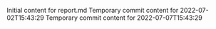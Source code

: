 Initial content for report.md
Temporary commit content for 2022-07-02T15:43:29
Temporary commit content for 2022-07-07T15:43:29
